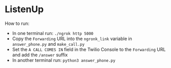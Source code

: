 # ListenUp
How to run:
- In one terminal run: `./ngrok http 5000`
- Copy the `Forwarding` URL into the `ngronk_link` variable in `answer_phone.py` and `make_call.py`
- Set the `A CALL COMES IN` field in the Twilio Console to the `Forwarding` URL and add the `/answer` suffix
- In another terminal run: `python3 answer_phone.py`
